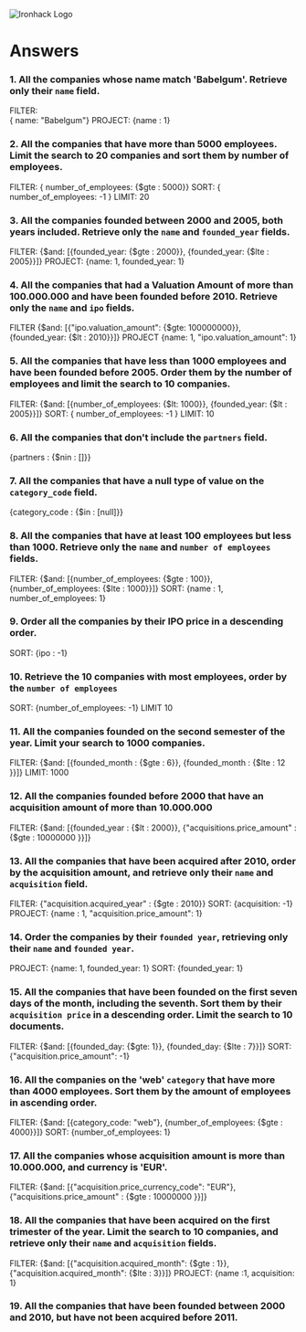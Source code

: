 ![Ironhack Logo](https://i.imgur.com/1QgrNNw.png)

# Answers

### 1. All the companies whose name match 'Babelgum'. Retrieve only their `name` field.

FILTER:  
{ name: "Babelgum"} 
PROJECT:
{name : 1}

### 2. All the companies that have more than 5000 employees. Limit the search to 20 companies and sort them by **number of employees**.

FILTER:
{ number_of_employees: {$gte : 5000}}
SORT:
{ number_of_employees: -1 }
LIMIT:
20

### 3. All the companies founded between 2000 and 2005, both years included. Retrieve only the `name` and `founded_year` fields.

FILTER:
{$and: [{founded_year: {$gte : 2000}}, {founded_year: {$lte : 2005}}]}
PROJECT:
{name: 1, founded_year: 1}

### 4. All the companies that had a Valuation Amount of more than 100.000.000 and have been founded before 2010. Retrieve only the `name` and `ipo` fields.

FILTER
{$and: [{"ipo.valuation_amount": {$gte: 100000000}}, {founded_year: {$lt : 2010}}]}
PROJECT
{name: 1, "ipo.valuation_amount": 1}

### 5. All the companies that have less than 1000 employees and have been founded before 2005. Order them by the number of employees and limit the search to 10 companies.

FILTER:
{$and: [{number_of_employees: {$lt: 1000}}, {founded_year: {$lt : 2005}}]}
SORT:
{ number_of_employees: -1 }
LIMIT:
10

### 6. All the companies that don't include the `partners` field.

{partners : {$nin : []}}

### 7. All the companies that have a null type of value on the `category_code` field.

{category_code : {$in : [null]}}

### 8. All the companies that have at least 100 employees but less than 1000. Retrieve only the `name` and `number of employees` fields.

FILTER:
{$and: [{number_of_employees: {$gte : 100}}, {number_of_employees: {$lte : 1000}}]}
SORT:
{name : 1, number_of_employees: 1}

### 9. Order all the companies by their IPO price in a descending order.

SORT:
{ipo : -1}

### 10. Retrieve the 10 companies with most employees, order by the `number of employees`

SORT:
{number_of_employees: -1}
LIMIT
10
### 11. All the companies founded on the second semester of the year. Limit your search to 1000 companies.

FILTER: 
{$and: [{founded_month : {$gte : 6}}, {founded_month : {$lte : 12 }}]}
LIMIT:
1000

### 12. All the companies founded before 2000 that have an acquisition amount of more than 10.000.000

FILTER:
{$and: [{founded_year : {$lt : 2000}}, {"acquisitions.price_amount" : {$gte : 10000000 }}]}

### 13. All the companies that have been acquired after 2010, order by the acquisition amount, and retrieve only their `name` and `acquisition` field.

FILTER:
{"acquisition.acquired_year" : {$gte : 2010}}
SORT:
{acquisition: -1}
PROJECT:
{name : 1, "acquisition.price_amount": 1}

### 14. Order the companies by their `founded year`, retrieving only their `name` and `founded year`.

PROJECT:
{name: 1, founded_year: 1}
SORT:
{founded_year: 1}

### 15. All the companies that have been founded on the first seven days of the month, including the seventh. Sort them by their `acquisition price` in a descending order. Limit the search to 10 documents.

FILTER:
{$and: [{founded_day: {$gte: 1}}, {founded_day: {$lte : 7}}]}
SORT:
{"acquisition.price_amount": -1}

### 16. All the companies on the 'web' `category` that have more than 4000 employees. Sort them by the amount of employees in ascending order.

FILTER:
{$and: [{category_code: "web"}, {number_of_employees: {$gte : 4000}}]}
SORT:
{number_of_employees: 1}

### 17. All the companies whose acquisition amount is more than 10.000.000, and currency is 'EUR'.

FILTER:
{$and: [{"acquisition.price_currency_code": "EUR"}, {"acquisitions.price_amount" : {$gte : 10000000 }}]}

### 18. All the companies that have been acquired on the first trimester of the year. Limit the search to 10 companies, and retrieve only their `name` and `acquisition` fields.

FILTER:
{$and: [{"acquisition.acquired_month": {$gte : 1}}, {"acquisition.acquired_month": {$lte : 3}}]}
PROJECT:
{name :1, acquisition: 1}

### 19. All the companies that have been founded between 2000 and 2010, but have not been acquired before 2011.

<!-- Your Code Goes Here -->
